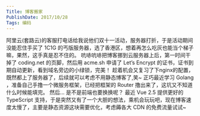 ```yaml
---
Title: 博客搬家
PublishDate: 2017/10/28
Tags: 编码
---
```


阿里云(套路云)的客服打电话给我说他们双十一活动，服务器打折，于是活动期间没能忍住手买了 1C1G 的丐版服务器，选了香港区，想着再怎么吃灰也能当个梯子嘛，果然，这手真是忍不住的。
吭哧吭哧把博客挪到云服务器上后，第一时间干掉了 coding.net 的页脚，然后用 acme.sh 申请了 Let’s Encrypt 的证书，证书到期自动更新，看到域名旁边的小绿锁，完美！
趁着机会又复习了下nginx的配置，既然都上了服务器了，后续就可以考虑不用静态博客了,笑~
正巧最近学习 Golang ，准备自己手撸一个微服务框架，已经把框架的 Router 撸出来了，这坑又不知道什么时候能填完。
然后... 是不是前端也要换换呢？ 最近 Vue 2.5 提供更好的 TypeScript 支持，于是突然又有了一个大胆的想法，乘机会玩玩吧，现在博客速度太慢了，主要是静态资源这块需要优化，考虑薅各大 CDN 的免费流量试试~